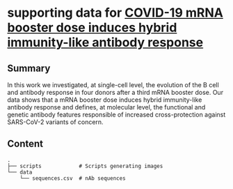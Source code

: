 # supporting data for [COVID-19 mRNA booster dose induces hybrid immunity-like antibody response](https://www.biorxiv.org/content/10.1101/2022.05.09.491201v1) #

## Summary ##
In this work we investigated, at single-cell level, the evolution of the B cell and antibody response in four donors after a third mRNA booster dose. Our data shows that a mRNA booster dose induces hybrid immunity-like antibody response and defines, at molecular level, the functional and genetic antibody features responsible of increased cross-protection against SARS-CoV-2 variants of concern. 

## Content ##
```
. 
├── scripts            # Scripts generating images
└── data
    └── sequences.csv  # nAb sequences
```